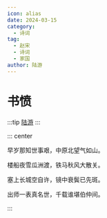 ```yaml
---
icon: alias
date: 2024-03-15
category:
  - 诗词
tag:
  - 赵宋
  - 诗词
  - 家国
author: 陆游
---
```


# 书愤

<!-- more -->

:::tip
[陆游](../../诗人/陆游.md)
:::


::: center 

早岁那知世事艰，中原北望气如山。

楼船夜雪瓜洲渡，铁马秋风大散关。

塞上长城空自许，镜中衰鬓已先斑。

出师一表真名世，千载谁堪伯仲间。

:::
